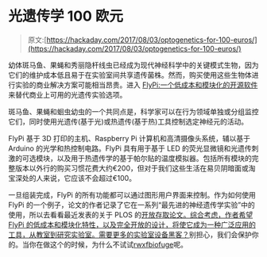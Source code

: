 # 光遗传学 100 欧元

> 原文:[https://hackaday.com/2017/08/03/optogenetics-for-100-euros/](https://hackaday.com/2017/08/03/optogenetics-for-100-euros/)

幼体斑马鱼、果蝇和秀丽隐杆线虫已经成为现代神经科学中的关键模式生物，因为它们的维护成本低且易于在实验室间共享遗传菌株。然而，购买使用这些生物体进行实验的商业解决方案可能相当昂贵。进入 [FlyPi:一个低成本和模块化的开源软件](http://journals.plos.org/plosbiology/article?id=10.1371/journal.pbio.2002702)来替代商业上可用的光遗传实验选项。

斑马鱼、果蝇和蛔虫幼虫的一个共同点是，科学家可以在行为领域单独或分组监控它们，同时使用光遗传(基于光)或热遗传(基于热)工具控制选定神经元的活动。

FlyPi 基于 3D 打印的主机、Raspberry Pi 计算机和高清摄像头系统，辅以基于 Arduino 的光学和热控制电路。FlyPi 具有用于基于 LED 的荧光显微镜和光遗传刺激的可选模块，以及用于热遗传学的基于帕尔贴的温度模拟器。包括所有模块的完整版本以外行的购买习惯花费大约€200，但对于我们这些生活在易贝阴暗面或淘宝深处的人来说，它应该不会超过€100。

一旦组装完成，FlyPi 的所有功能都可以通过图形用户界面来控制。作为如何使用 FlyPi 的一个例子，论文的作者记录了它在一系列“最先进的神经遗传学实验”中的使用，所以去看看最近发表的关于 PLOS 的[开放存取论文。综合考虑，作者希望 FlyPi 的低成本和模块化特性，以及完全开放的设计，将使它成为一种广泛应用的工具，从教室到研究实验室。需要更多的](http://journals.plos.org/plosbiology/article?id=10.1371/journal.pbio.2002702)[实验室设备黑客？](https://hackaday.com/tag/lab-equipment/)别担心，我们会保护你的。当你在做这个的时候，为什么不试试[rwxfbiofuge](https://hackaday.com/2014/10/21/take-your-samples-for-a-spin-with-the-rwxbiofuge/)呢。